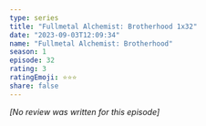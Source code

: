 ```yaml
---
type: series
title: "Fullmetal Alchemist: Brotherhood 1x32"
date: "2023-09-03T12:09:34"
name: "Fullmetal Alchemist: Brotherhood"
season: 1
episode: 32
rating: 3
ratingEmoji: ⭐️⭐️⭐️
share: false
---
```


*[No review was written for this episode]*
